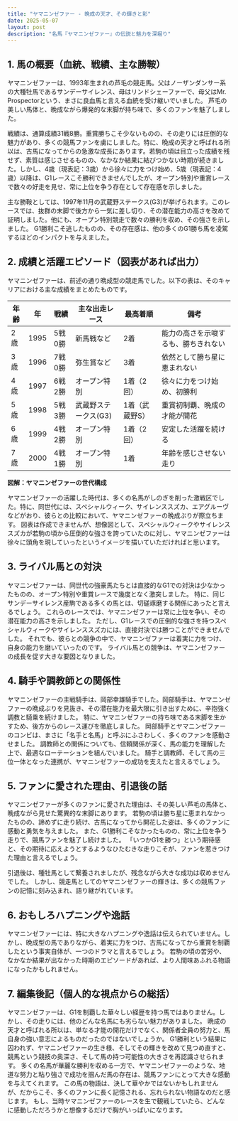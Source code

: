 ```yaml
---
title: "ヤマニンゼファー - 晩成の天才、その輝きと影"
date: 2025-05-07
layout: post
description: "名馬『ヤマニンゼファー』の伝説と魅力を深堀り"
---
```


## 1. 馬の概要（血統、戦績、主な勝鞍）

ヤマニンゼファーは、1993年生まれの芦毛の競走馬。父はノーザンダンサー系の大種牡馬であるサンデーサイレンス、母はリンドシェーファーで、母父はMr. Prospectorという、まさに良血馬と言える血統を受け継いでいました。  芦毛の美しい馬体と、晩成ながら爆発的な末脚が持ち味で、多くのファンを魅了しました。

戦績は、通算成績31戦8勝。重賞勝ちこそ少ないものの、その走りには圧倒的な魅力があり、多くの競馬ファンを虜にしました。特に、晩成の天才と呼ばれる所以は、古馬になってからの急激な成長にあります。若駒の頃は目立った成績を残せず、素質は感じさせるものの、なかなか結果に結びつかない時期が続きました。しかし、4歳（現表記：3歳）から徐々に力をつけ始め、5歳（現表記：4歳）以降は、G1レースこそ勝利できませんでしたが、オープン特別や重賞レースで数々の好走を見せ、常に上位を争う存在として存在感を示しました。

主な勝鞍としては、1997年11月の武蔵野ステークス(G3)が挙げられます。このレースでは、抜群の末脚で後方から一気に差し切り、その潜在能力の高さを改めて証明しました。他にも、オープン特別競走で数々の勝利を収め、その強さを示しました。  G1勝利こそ逃したものの、その存在感は、他の多くのG1勝ち馬を凌駕するほどのインパクトを与えました。


## 2. 成績と活躍エピソード（図表があれば出力）

ヤマニンゼファーは、前述の通り晩成型の競走馬でした。以下の表は、そのキャリアにおける主な成績をまとめたものです。

| 年齢 | 年 | 戦績 | 主な出走レース | 最高着順 | 備考 |
|---|---|---|---|---|---|
| 2歳 | 1995 | 5戦0勝 | 新馬戦など | 2着 | 能力の高さを示唆するも、勝ちきれない |
| 3歳 | 1996 | 7戦0勝 | 弥生賞など | 3着 |  依然として勝ち星に恵まれない |
| 4歳 | 1997 | 6戦2勝 |  オープン特別 | 1着（2回） | 徐々に力をつけ始め、初勝利 |
| 5歳 | 1998 | 5戦3勝 |  武蔵野ステークス(G3) | 1着（武蔵野S） | 重賞初制覇、晩成の才能が開花 |
| 6歳 | 1999 | 4戦2勝 |  オープン特別 | 1着（2回） |  安定した活躍を続ける |
| 7歳 | 2000 | 4戦1勝 |  オープン特別 | 1着 |  年齢を感じさせない走り |


**図解：ヤマニンゼファーの世代構成**

ヤマニンゼファーの活躍した時代は、多くの名馬がしのぎを削った激戦区でした。特に、同世代には、スペシャルウィーク、サイレンススズカ、エアグルーヴなどがおり、彼らとの比較において、ヤマニンゼファーの晩成ぶりが際立ちます。  図表は作成できませんが、想像図として、スペシャルウィークやサイレンススズカが若駒の頃から圧倒的な強さを誇っていたのに対し、ヤマニンゼファーは徐々に頭角を現していったというイメージを描いていただければと思います。


## 3. ライバル馬との対決

ヤマニンゼファーは、同世代の強豪馬たちとは直接的なG1での対決は少なかったものの、オープン特別や重賞レースで幾度となく激突しました。  特に、同じサンデーサイレンス産駒である多くの馬とは、切磋琢磨する関係にあったと言えるでしょう。  これらのレースでは、ヤマニンゼファーは常に上位を争い、その潜在能力の高さを示しました。  ただし、G1レースでの圧倒的な強さを持つスペシャルウィークやサイレンススズカには、直接対決では勝つことができませんでした。  それでも、彼らとの競争の中で、ヤマニンゼファーは着実に力をつけ、自身の能力を磨いていったのです。  ライバル馬との競争は、ヤマニンゼファーの成長を促す大きな要因となりました。


## 4. 騎手や調教師との関係性

ヤマニンゼファーの主戦騎手は、岡部幸雄騎手でした。岡部騎手は、ヤマニンゼファーの晩成ぶりを見抜き、その潜在能力を最大限に引き出すために、辛抱強く調教と騎乗を続けました。  特に、ヤマニンゼファーの持ち味である末脚を生かすため、後方からのレース運びを徹底しました。  岡部騎手とヤマニンゼファーのコンビは、まさに「名手と名馬」と呼ぶにふさわしく、多くのファンを感動させました。  調教師との関係についても、信頼関係が深く、馬の能力を理解した上で、最適なローテーションを組んでいました。  騎手と調教師、そして馬の三位一体となった連携が、ヤマニンゼファーの成功を支えたと言えるでしょう。


## 5. ファンに愛された理由、引退後の話

ヤマニンゼファーが多くのファンに愛された理由は、その美しい芦毛の馬体と、晩成ながら見せた驚異的な末脚にあります。  若駒の頃は勝ち星に恵まれなかったものの、諦めずに走り続け、古馬になってから開花した姿は、多くのファンに感動と勇気を与えました。  また、G1勝利こそなかったものの、常に上位を争う走りで、競馬ファンを魅了し続けました。  「いつかG1を勝つ」という期待感と、その期待に応えようとするようなひたむきな走りこそが、ファンを惹きつけた理由と言えるでしょう。

引退後は、種牡馬として繋養されましたが、残念ながら大きな成功は収めませんでした。  しかし、競走馬としてのヤマニンゼファーの輝きは、多くの競馬ファンの記憶に刻み込まれ、語り継がれています。


## 6. おもしろハプニングや逸話

ヤマニンゼファーには、特に大きなハプニングや逸話は伝えられていません。しかし、晩成型の馬でありながら、着実に力をつけ、古馬になってから重賞を制覇したという事実自体が、一つのドラマと言えるでしょう。  若駒の頃の苦労や、なかなか結果が出なかった時期のエピソードがあれば、より人間味あふれる物語になったかもしれません。


## 7. 編集後記（個人的な視点からの総括）

ヤマニンゼファーは、G1を制覇した華々しい経歴を持つ馬ではありません。しかし、その走りには、他のどんな名馬にも劣らない魅力がありました。  晩成の天才と呼ばれる所以は、単なる才能の開花だけでなく、関係者全員の努力と、馬自身の強い意志によるものだったのではないでしょうか。  G1勝利という結果に囚われず、ヤマニンゼファーの生き様、そしてその輝きを改めて見つめ直すと、競馬という競技の奥深さ、そして馬の持つ可能性の大きさを再認識させられます。  多くの名馬が華麗な勝利を収める一方で、ヤマニンゼファーのような、地道な努力と粘り強さで成功を掴んだ馬の存在は、競馬ファンにとって大きな感動を与えてくれます。  この馬の物語は、決して華やかではないかもしれませんが、だからこそ、多くのファンに長く記憶される、忘れられない物語なのだと感じます。  もし、当時ヤマニンゼファーのレースを生で観戦していたら、どんなに感動しただろうかと想像するだけで胸がいっぱいになります。
